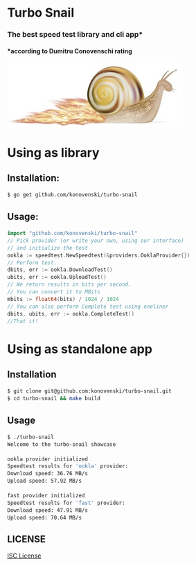 # Turbo Snail
### The best speed test library and cli app* 


#### *according to Dumitru Conovenschi rating

![Mr. Snail](doc/snail.jpg)

# Using as library
## Installation:
```bash
$ go get github.com/konovenski/turbo-snail
```
## Usage:
```go
import "github.com/konovenski/turbo-snail"
// Pick provider (or write your own, using our interface)
// and initialize the test
ookla := speedtest.NewSpeedtest(&providers.OoklaProvider{})
// Perform test. 
dbits, err := ookla.DownloadTest()
ubits, err := ookla.UploadTest()
// We return results in bits per second.
// You can convert it to MBits
mbits := float64(bits) / 1024 / 1024
// You can also perform Complete test using oneliner
dbits, ubits, err := ookla.CompleteTest()
//That it!
```

# Using as standalone app
## Installation
```bash
$ git clone git@github.com:konovenski/turbo-snail.git
$ cd turbo-snail && make build
```

## Usage
```bash
$ ./turbo-snail
Welcome to the turbo-snail showcase

ookla provider initialized
Speedtest results for 'ookla' provider: 
Download speed: 36.76 MB/s
Upload speed: 57.92 MB/s

fast provider initialized
Speedtest results for 'fast' provider: 
Download speed: 47.91 MB/s
Upload speed: 70.64 MB/s
```

## LICENSE

[ISC License](https://github.com/konovenskki/turbo-snail/blob/main/LICENSE)